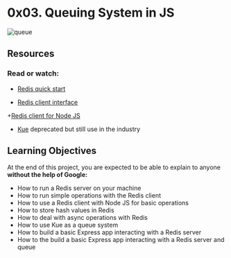 # 0x03. Queuing System in JS
![queue](https://camo.githubusercontent.com/219274ad005fe54fc8633f5392cfe05418f2d80a973fafac12167f0f8faff2e8/68747470733a2f2f7777772e727369636f6e63657074732e636f6d2f626c6f672f77702d636f6e74656e742f75706c6f6164732f323032322f31322f576861742d69732d7468652d4d6f73742d4566666563746976652d7761792d746f2d4d616e6167652d437573746f6d65722d51756575652d616e642d536572766963652d44656c617973322e6a7067)

## Resources
### Read or watch:

+ [Redis quick start](https://redis.io/docs/getting-started/)

+ [Redis client interface](https://redis.io/docs/ui/cli/)

+[Redis client for Node JS](https://redis.io/docs/ui/cli/)

+ [Kue](https://github.com/Automattic/kue) deprecated but still use in the industry

## Learning Objectives
At the end of this project, you are expected to be able to explain to anyone **without the help of Google:**

+ How to run a Redis server on your machine
+ How to run simple operations with the Redis client
+ How to use a Redis client with Node JS for basic operations
+ How to store hash values in Redis
+ How to deal with async operations with Redis
+ How to use Kue as a queue system
+ How to build a basic Express app interacting with a Redis server
+ How to the build a basic Express app interacting with a Redis server and queue
